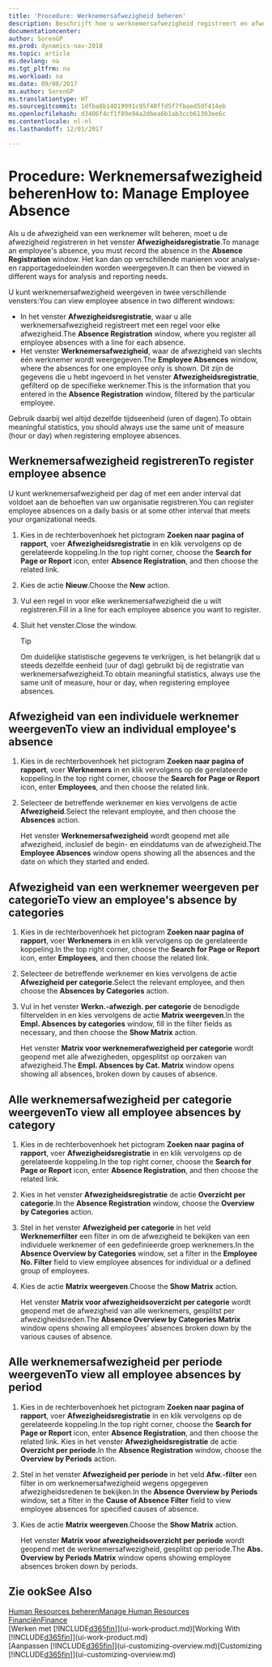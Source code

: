 ```yaml
---
title: 'Procedure: Werknemersafwezigheid beheren'
description: Beschrijft hoe u werknemersafwezigheid registreert en afwezigheidsstatistieken analyseert.
documentationcenter: 
author: SorenGP
ms.prod: dynamics-nav-2018
ms.topic: article
ms.devlang: na
ms.tgt_pltfrm: na
ms.workload: na
ms.date: 09/08/2017
ms.author: SorenGP
ms.translationtype: HT
ms.sourcegitcommit: 1dfba8b14019991c95f40ffd5f7fbaed5df414eb
ms.openlocfilehash: d3406f4cf1f89e94a2dbea6b1ab3ccb61303ee6c
ms.contentlocale: nl-nl
ms.lasthandoff: 12/01/2017

---
```

# <a name="how-to-manage-employee-absence"></a><span data-ttu-id="c969b-103">Procedure: Werknemersafwezigheid beheren</span><span class="sxs-lookup"><span data-stu-id="c969b-103">How to: Manage Employee Absence</span></span>
<span data-ttu-id="c969b-104">Als u de afwezigheid van een werknemer wilt beheren, moet u de afwezigheid registreren in het venster **Afwezigheidsregistratie**.</span><span class="sxs-lookup"><span data-stu-id="c969b-104">To manage an employee's absence, you must record the absence in the **Absence Registration** window.</span></span> <span data-ttu-id="c969b-105">Het kan dan op verschillende manieren voor analyse- en rapportagedoeleinden worden weergegeven.</span><span class="sxs-lookup"><span data-stu-id="c969b-105">It can then be viewed in different ways for analysis and reporting needs.</span></span>

<span data-ttu-id="c969b-106">U kunt werknemersafwezigheid weergeven in twee verschillende vensters:</span><span class="sxs-lookup"><span data-stu-id="c969b-106">You can view employee absence in two different windows:</span></span>

* <span data-ttu-id="c969b-107">In het venster **Afwezigheidsregistratie**, waar u alle werknemersafwezigheid registreert met een regel voor elke afwezigheid.</span><span class="sxs-lookup"><span data-stu-id="c969b-107">The **Absence Registration** window, where you register all employee absences with a line for each absence.</span></span>
* <span data-ttu-id="c969b-108">Het venster **Werknemersafwezigheid**, waar de afwezigheid van slechts één werknemer wordt weergegeven.</span><span class="sxs-lookup"><span data-stu-id="c969b-108">The **Employee Absences** window, where the absences for one employee only is shown.</span></span> <span data-ttu-id="c969b-109">Dit zijn de gegevens die u hebt ingevoerd in het venster **Afwezigheidsregistratie**, gefilterd op de specifieke werknemer.</span><span class="sxs-lookup"><span data-stu-id="c969b-109">This is the information that you entered in the **Absence Registration** window, filtered by the particular employee.</span></span>

<span data-ttu-id="c969b-110">Gebruik daarbij wel altijd dezelfde tijdseenheid (uren of dagen).</span><span class="sxs-lookup"><span data-stu-id="c969b-110">To obtain meaningful statistics, you should always use the same unit of measure (hour or day) when registering employee absences.</span></span>

## <a name="to-register-employee-absence"></a><span data-ttu-id="c969b-111">Werknemersafwezigheid registreren</span><span class="sxs-lookup"><span data-stu-id="c969b-111">To register employee absence</span></span>
<span data-ttu-id="c969b-112">U kunt werknemersafwezigheid per dag of met een ander interval dat voldoet aan de behoeften van uw organisatie registreren.</span><span class="sxs-lookup"><span data-stu-id="c969b-112">You can register employee absences on a daily basis or at some other interval that meets your organizational needs.</span></span>

1. <span data-ttu-id="c969b-113">Kies in de rechterbovenhoek het pictogram **Zoeken naar pagina of rapport**, voer **Afwezigheidsregistratie** in en klik vervolgens op de gerelateerde koppeling.</span><span class="sxs-lookup"><span data-stu-id="c969b-113">In the top right corner, choose the **Search for Page or Report** icon, enter **Absence Registration**, and then choose the related link.</span></span>
2. <span data-ttu-id="c969b-114">Kies de actie **Nieuw**.</span><span class="sxs-lookup"><span data-stu-id="c969b-114">Choose the **New** action.</span></span>
3. <span data-ttu-id="c969b-115">Vul een regel in voor elke werknemersafwezigheid die u wilt registreren.</span><span class="sxs-lookup"><span data-stu-id="c969b-115">Fill in a line for each employee absence you want to register.</span></span>
4. <span data-ttu-id="c969b-116">Sluit het venster.</span><span class="sxs-lookup"><span data-stu-id="c969b-116">Close the window.</span></span>

    > [!Tip]
    > <span data-ttu-id="c969b-117">Om duidelijke statistische gegevens te verkrijgen, is het belangrijk dat u steeds dezelfde eenheid (uur of dag) gebruikt bij de registratie van werknemersafwezigheid.</span><span class="sxs-lookup"><span data-stu-id="c969b-117">To obtain meaningful statistics, always use the same unit of measure, hour or day, when registering employee absences.</span></span>

## <a name="to-view-an-individual-employees-absence"></a><span data-ttu-id="c969b-118">Afwezigheid van een individuele werknemer weergeven</span><span class="sxs-lookup"><span data-stu-id="c969b-118">To view an individual employee's absence</span></span>
1. <span data-ttu-id="c969b-119">Kies in de rechterbovenhoek het pictogram **Zoeken naar pagina of rapport**, voer **Werknemers** in en klik vervolgens op de gerelateerde koppeling.</span><span class="sxs-lookup"><span data-stu-id="c969b-119">In the top right corner, choose the **Search for Page or Report** icon, enter **Employees**, and then choose the related link.</span></span>
2. <span data-ttu-id="c969b-120">Selecteer de betreffende werknemer en kies vervolgens de actie **Afwezigheid**.</span><span class="sxs-lookup"><span data-stu-id="c969b-120">Select the relevant employee, and then choose the **Absences** action.</span></span>

    <span data-ttu-id="c969b-121">Het venster **Werknemersafwezigheid** wordt geopend met alle afwezigheid, inclusief de begin- en einddatums van de afwezigheid.</span><span class="sxs-lookup"><span data-stu-id="c969b-121">The **Employee Absences** window opens showing all the absences and the date on which they started and ended.</span></span>

## <a name="to-view-an-employees-absence-by-categories"></a><span data-ttu-id="c969b-122">Afwezigheid van een werknemer weergeven per categorie</span><span class="sxs-lookup"><span data-stu-id="c969b-122">To view an employee's absence by categories</span></span>
1. <span data-ttu-id="c969b-123">Kies in de rechterbovenhoek het pictogram **Zoeken naar pagina of rapport**, voer **Werknemers** in en klik vervolgens op de gerelateerde koppeling.</span><span class="sxs-lookup"><span data-stu-id="c969b-123">In the top right corner, choose the **Search for Page or Report** icon, enter **Employees**, and then choose the related link.</span></span>
2. <span data-ttu-id="c969b-124">Selecteer de betreffende werknemer en kies vervolgens de actie **Afwezigheid per categorie**.</span><span class="sxs-lookup"><span data-stu-id="c969b-124">Select the relevant employee, and then choose the **Absences by Categories** action.</span></span>
3. <span data-ttu-id="c969b-125">Vul in het venster **Werkn.-afwezigh. per categorie** de benodigde filtervelden in en kies vervolgens de actie **Matrix weergeven**.</span><span class="sxs-lookup"><span data-stu-id="c969b-125">In the **Empl. Absences by categories** window, fill in the filter fields as necessary, and then choose the **Show Matrix** action.</span></span>

    <span data-ttu-id="c969b-126">Het venster **Matrix voor werknemerafwezigheid per categorie** wordt geopend met alle afwezigheden, opgesplitst op oorzaken van afwezigheid.</span><span class="sxs-lookup"><span data-stu-id="c969b-126">The **Empl. Absences by Cat. Matrix** window opens showing all absences, broken down by causes of absence.</span></span>

## <a name="to-view-all-employee-absences-by-category"></a><span data-ttu-id="c969b-127">Alle werknemersafwezigheid per categorie weergeven</span><span class="sxs-lookup"><span data-stu-id="c969b-127">To view all employee absences by category</span></span>
1. <span data-ttu-id="c969b-128">Kies in de rechterbovenhoek het pictogram **Zoeken naar pagina of rapport**, voer **Afwezigheidsregistratie** in en klik vervolgens op de gerelateerde koppeling.</span><span class="sxs-lookup"><span data-stu-id="c969b-128">In the top right corner, choose the **Search for Page or Report** icon, enter **Absence Registration**, and then choose the related link.</span></span>
2. <span data-ttu-id="c969b-129">Kies in het venster **Afwezigheidsregistratie** de actie **Overzicht per categorie**.</span><span class="sxs-lookup"><span data-stu-id="c969b-129">In the **Absence Registration** window, choose the **Overview by Categories** action.</span></span>
3. <span data-ttu-id="c969b-130">Stel in het venster **Afwezigheid per categorie** in het veld **Werknemerfilter** een filter in om de afwezigheid te bekijken van een individuele werknemer of een gedefinieerde groep werknemers.</span><span class="sxs-lookup"><span data-stu-id="c969b-130">In the **Absence Overview by Categories** window, set a filter in the **Employee No. Filter** field to view employee absences for individual or a defined group of employees.</span></span>
4. <span data-ttu-id="c969b-131">Kies de actie **Matrix weergeven**.</span><span class="sxs-lookup"><span data-stu-id="c969b-131">Choose the **Show Matrix** action.</span></span>

    <span data-ttu-id="c969b-132">Het venster **Matrix voor afwezigheidsoverzicht per categorie** wordt geopend met de afwezigheid van alle werknemers, gesplitst per afwezigheidsreden.</span><span class="sxs-lookup"><span data-stu-id="c969b-132">The **Absence Overview by Categories Matrix** window opens showing all employees’ absences broken down by the various causes of absence.</span></span>

## <a name="to-view-all-employee-absences-by-period"></a><span data-ttu-id="c969b-133">Alle werknemersafwezigheid per periode weergeven</span><span class="sxs-lookup"><span data-stu-id="c969b-133">To view all employee absences by period</span></span>
1. <span data-ttu-id="c969b-134">Kies in de rechterbovenhoek het pictogram **Zoeken naar pagina of rapport**, voer **Afwezigheidsregistratie** in en klik vervolgens op de gerelateerde koppeling.</span><span class="sxs-lookup"><span data-stu-id="c969b-134">In the top right corner, choose the **Search for Page or Report** icon, enter **Absence Registration**, and then choose the related link.</span></span>
   <span data-ttu-id="c969b-135">Kies in het venster **Afwezigheidsregistratie** de actie **Overzicht per periode**.</span><span class="sxs-lookup"><span data-stu-id="c969b-135">In the **Absence Registration** window, choose the **Overview by Periods** action.</span></span>
2. <span data-ttu-id="c969b-136">Stel in het venster **Afwezigheid per periode** in het veld **Afw.-filter** een filter in om werknemersafwezigheid wegens opgegeven afwezigheidsredenen te bekijken.</span><span class="sxs-lookup"><span data-stu-id="c969b-136">In the **Absence Overview by Periods** window, set a filter in the **Cause of Absence Filter** field to view employee absences for specified causes of absence.</span></span>
3. <span data-ttu-id="c969b-137">Kies de actie **Matrix weergeven**.</span><span class="sxs-lookup"><span data-stu-id="c969b-137">Choose the **Show Matrix** action.</span></span>

    <span data-ttu-id="c969b-138">Het venster **Matrix voor afwezigheidsoverzicht per periode** wordt geopend met de werknemersafwezigheid, gesplitst op periode.</span><span class="sxs-lookup"><span data-stu-id="c969b-138">The **Abs. Overview by Periods Matrix** window opens showing employee absences broken down by periods.</span></span>

## <a name="see-also"></a><span data-ttu-id="c969b-139">Zie ook</span><span class="sxs-lookup"><span data-stu-id="c969b-139">See Also</span></span>
[<span data-ttu-id="c969b-140">Human Resources beheren</span><span class="sxs-lookup"><span data-stu-id="c969b-140">Manage Human Resources</span></span>](hr-manage-human-resources.md)  
[<span data-ttu-id="c969b-141">Financiën</span><span class="sxs-lookup"><span data-stu-id="c969b-141">Finance</span></span>](finance.md)  
<span data-ttu-id="c969b-142">[Werken met [!INCLUDE[d365fin](includes/d365fin_md.md)]](ui-work-product.md)</span><span class="sxs-lookup"><span data-stu-id="c969b-142">[Working With [!INCLUDE[d365fin](includes/d365fin_md.md)]](ui-work-product.md)</span></span>  
<span data-ttu-id="c969b-143">[Aanpassen [!INCLUDE[d365fin](includes/d365fin_md.md)]](ui-customizing-overview.md)</span><span class="sxs-lookup"><span data-stu-id="c969b-143">[Customizing [!INCLUDE[d365fin](includes/d365fin_md.md)]](ui-customizing-overview.md)</span></span>

